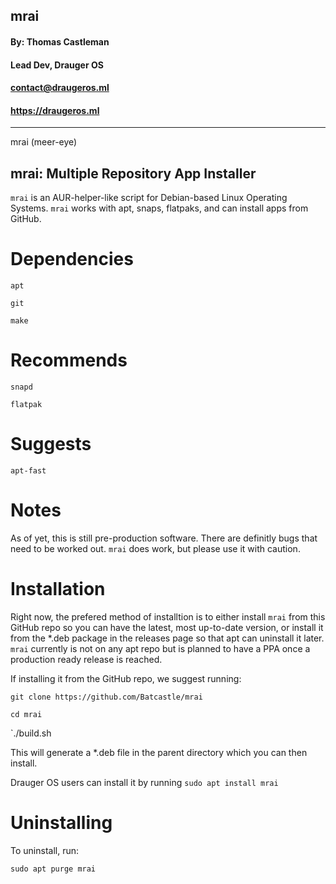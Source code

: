 ## **mrai** ##
#### By: Thomas Castleman 
#### Lead Dev, Drauger OS
#### <contact@draugeros.ml>
#### https://draugeros.ml
---
mrai (meer-eye) 

mrai: Multiple Repository App Installer
---

`mrai` is an AUR-helper-like script for Debian-based Linux Operating Systems. `mrai` works with apt, snaps, flatpaks, and can install apps from GitHub.

# Dependencies
  `apt`
  
  `git`
  
  `make`
  
# Recommends
  `snapd`
  
  `flatpak`
  
# Suggests
  `apt-fast`
  
  
# Notes
As of yet, this is still pre-production software. There are definitly bugs that need to be worked out. `mrai` does work, but please use it with caution.

# Installation
Right now, the prefered method of installtion is to either install `mrai` from this GitHub repo so you can have the latest, most up-to-date version, or install it from the \*.deb package in the releases page so that apt can uninstall it later. `mrai` currently is not on any apt repo but is planned to have a PPA once a production ready release is reached.

If installing it from the GitHub repo, we suggest running:

`git clone https://github.com/Batcastle/mrai`

`cd mrai`

`./build.sh

This will generate a \*.deb file in the parent directory which you can then install.

Drauger OS users can install it by running `sudo apt install mrai`

# Uninstalling
To uninstall, run:

  `sudo apt purge mrai`
